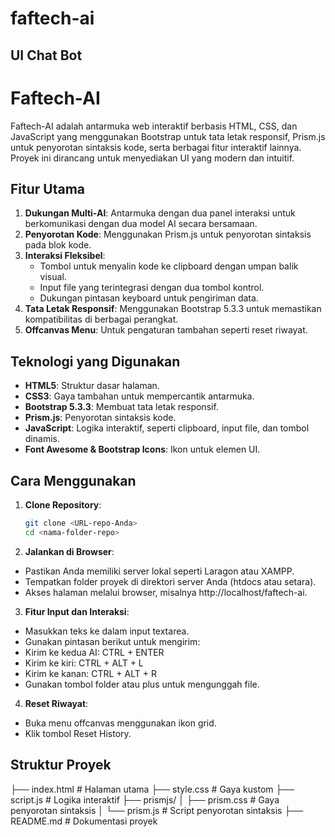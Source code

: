# faftech-ai

## UI Chat Bot

# Faftech-AI

Faftech-AI adalah antarmuka web interaktif berbasis HTML, CSS, dan JavaScript yang menggunakan Bootstrap untuk tata letak responsif, Prism.js untuk penyorotan sintaksis kode, serta berbagai fitur interaktif lainnya. Proyek ini dirancang untuk menyediakan UI yang modern dan intuitif.

## Fitur Utama

1. **Dukungan Multi-AI**: Antarmuka dengan dua panel interaksi untuk berkomunikasi dengan dua model AI secara bersamaan.
2. **Penyorotan Kode**: Menggunakan Prism.js untuk penyorotan sintaksis pada blok kode.
3. **Interaksi Fleksibel**:
   - Tombol untuk menyalin kode ke clipboard dengan umpan balik visual.
   - Input file yang terintegrasi dengan dua tombol kontrol.
   - Dukungan pintasan keyboard untuk pengiriman data.
4. **Tata Letak Responsif**: Menggunakan Bootstrap 5.3.3 untuk memastikan kompatibilitas di berbagai perangkat.
5. **Offcanvas Menu**: Untuk pengaturan tambahan seperti reset riwayat.

## Teknologi yang Digunakan

- **HTML5**: Struktur dasar halaman.
- **CSS3**: Gaya tambahan untuk mempercantik antarmuka.
- **Bootstrap 5.3.3**: Membuat tata letak responsif.
- **Prism.js**: Penyorotan sintaksis kode.
- **JavaScript**: Logika interaktif, seperti clipboard, input file, dan tombol dinamis.
- **Font Awesome & Bootstrap Icons**: Ikon untuk elemen UI.

## Cara Menggunakan

1. **Clone Repository**:
   ```bash
   git clone <URL-repo-Anda>
   cd <nama-folder-repo>

2. **Jalankan di Browser**:
- Pastikan Anda memiliki server lokal seperti Laragon atau XAMPP.
- Tempatkan folder proyek di direktori server Anda (htdocs atau setara).
- Akses halaman melalui browser, misalnya http://localhost/faftech-ai.

3. **Fitur Input dan Interaksi**:
- Masukkan teks ke dalam input textarea.
- Gunakan pintasan berikut untuk mengirim:
- Kirim ke kedua AI: CTRL + ENTER
- Kirim ke kiri: CTRL + ALT + L
- Kirim ke kanan: CTRL + ALT + R
- Gunakan tombol folder atau plus untuk mengunggah file.

4. **Reset Riwayat**:
- Buka menu offcanvas menggunakan ikon grid.
- Klik tombol Reset History.

## Struktur Proyek
├── index.html       # Halaman utama
├── style.css        # Gaya kustom
├── script.js        # Logika interaktif
├── prismjs/
│   ├── prism.css    # Gaya penyorotan sintaksis
│   └── prism.js     # Script penyorotan sintaksis
├── README.md        # Dokumentasi proyek

